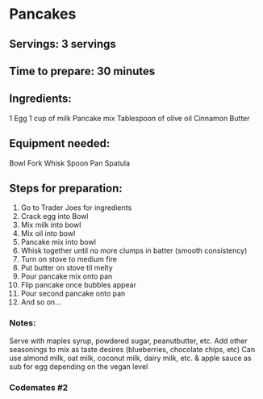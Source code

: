 # Pancakes

## Servings: 3 servings

## Time to prepare: 30 minutes

## Ingredients:
1 Egg
1 cup of milk
Pancake mix
Tablespoon of olive oil
Cinnamon
Butter

## Equipment needed:
Bowl
Fork
Whisk
Spoon
Pan
Spatula

## Steps for preparation:
1. Go to Trader Joes for ingredients
2. Crack egg into Bowl
3. Mix milk into bowl
4. Mix oil into bowl
5. Pancake mix into bowl
6. Whisk together until no more clumps in batter (smooth consistency)
7. Turn on stove to medium fire
8. Put butter on stove til melty
9. Pour pancake mix onto pan 
10. Flip pancake once bubbles appear
11. Pour second pancake onto pan
12. And so on...


### Notes:
Serve with maples syrup, powdered sugar, peanutbutter, etc.
Add other seasonings to mix as taste desires (blueberries, chocolate chips, etc)
Can use almond milk, oat milk, coconut milk, dairy milk, etc. & apple sauce as sub for egg depending on the vegan level


### Codemates #2
